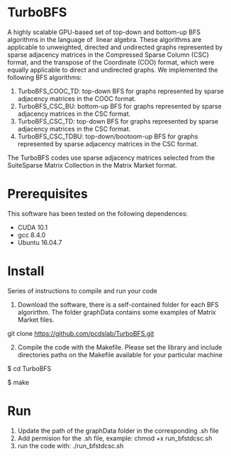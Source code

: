 # TurboBFS
A highly scalable GPU-based set of top-down and bottom-up BFS algorithms in the language of  linear algebra. These algorithms are applicable to unweighted, directed and undirected graphs represented by sparse adjacency matrices in the Compressed Sparse Column (CSC) format, and the transpose of the Coordinate (COO) format, which were equally applicable to direct and undirected graphs. We implemented the following BFS algorithms: 
1. TurboBFS_COOC_TD:   top-down BFS for graphs represented by sparse adjacency matrices in the COOC format.
2. TurboBFS_CSC_BU:    bottom-up BFS for graphs represented by sparse adjacency matrices in the CSC format.
3. TurboBFS_CSC_TD:    top-down BFS for graphs represented by sparse adjacency matrices in the CSC format.
4. TurboBFS_CSC_TDBU:  top-down/bootoom-up BFS for graphs represented by sparse adjacency matrices in the CSC format.

The TurboBFS codes use sparse adjacency matrices selected from the SuiteSparse Matrix Collection in the Matrix Market format. 
# Prerequisites
This software has been tested on the following dependences:
* CUDA 10.1
* gcc 8.4.0 
* Ubuntu 16.04.7

# Install
Series of instructions to compile and run your code

1. Download the software, there is a self-contained folder for each BFS algorirthm. The folder graphData contains some examples of Matrix Market files. 

git clone https://github.com/pcdslab/TurboBFS.git

2. Compile the code with the Makefile. Please set the library and include directories paths on the Makefile available for your particular machine

$ cd TurboBFS

$ make
# Run
1. Update the path of the graphData folder in the corresponding .sh file
2. Add permision for the .sh file, example: chmod +x run_bfstdcsc.sh
3. run the code with: ./run_bfstdcsc.sh

